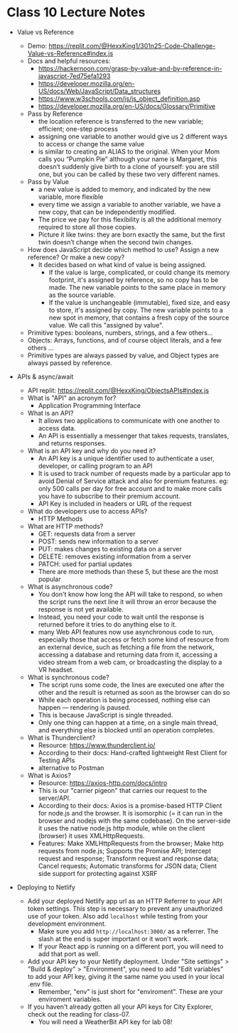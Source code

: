 # Class 10 Lecture Notes

- Value vs Reference
  - Demo: <https://replit.com/@HexxKing1/301n25-Code-Challenge-Value-vs-Reference#index.js>
  - Docs and helpful resources:
    - <https://hackernoon.com/grasp-by-value-and-by-reference-in-javascript-7ed75efa1293>
    - <https://developer.mozilla.org/en-US/docs/Web/JavaScript/Data_structures>
    - <https://www.w3schools.com/js/js_object_definition.asp>
    - <https://developer.mozilla.org/en-US/docs/Glossary/Primitive>
  - Pass by Reference
    - the location reference is transferred to the new variable; efficient; one-step process
    - assigning one variable to another would give us 2 different ways to access or change the same value
    - is similar to creating an ALIAS to the original. When your Mom calls you “Pumpkin Pie” although your name is Margaret, this doesn’t suddenly give birth to a clone of yourself: you are still one, but you can be called by these two very different names.
  - Pass by Value
    - a new value is added to memory, and indicated by the new variable, more flexible
    - every time we assign a variable to another variable, we have a new copy, that can be independently modified.
    - The price we pay for this flexibility is all the additional memory required to store all those copies.
    - Picture it like twins: they are born exactly the same, but the first twin doesn’t change when the second twin changes.
  - How does JavaScript decide which method to use? Assign a new reference? Or make a new copy?
    - It decides based on what kind of value is being assigned.
      - If the value is large, complicated, or could change its memory footprint, it's assigned by reference, so no copy has to be made. The new variable points to the same place in memory as the source variable.
      - If the value is unchangeable (immutable), fixed size, and easy to store, it's assigned by copy. The new variable points to a new spot in memory, that contains a fresh copy of the source value. We call this "assigned by value".
  - Primitive types: booleans, numbers, strings, and a few others...
  - Objects: Arrays, functions, and of course object literals, and a few others ...
  - Primitive types are always passed by value, and Object types are always passed by reference.

- APIs & async/await
  - API replit: <https://replit.com/@HexxKing/ObjectsAPIs#index.js>
  - What is "API" an acronym for?
    - Application Programming Interface
  - What is an API?
    - It allows two applications to communicate with one another to access data.
    - An API is essentially a messenger that takes requests, translates, and returns responses.
  - What is an API key and why do you need it?
    - An API key is a unique identifier used to authenticate a user, developer, or calling program to an API
    - It is used to track number of requests made by a particular app to avoid Denial of Service attack and also for premium features. eg: only 500 calls per day for free account and to make more calls you have to subscribe to their premium account.
    - API Key is included in headers or URL of the request
  - What do developers use to access APIs?
    - HTTP Methods
  - What are HTTP methods?
    - GET: requests data from a server
    - POST: sends new information to a server
    - PUT: makes changes to existing data on a server
    - DELETE: removes existing information from a server
    - PATCH: used for partial updates
    - There are more methods than these 5, but these are the most popular
  - What is asynchronous code?
    - You don't know how long the API will take to respond, so when the script runs the next line it will throw an error because the response is not yet available.
    - Instead, you need your code to wait until the response is returned before it tries to do anything else to it.
    - many Web API features now use asynchronous code to run, especially those that access or fetch some kind of resource from an external device, such as fetching a file from the network, accessing a database and returning data from it, accessing a video stream from a web cam, or broadcasting the display to a VR headset.
  - What is synchronous code?
    - The script runs some code, the lines are executed one after the other and the result is returned as soon as the browser can do so
    - While each operation is being processed, nothing else can happen — rendering is paused.
    - This is because JavaScript is single threaded.
    - Only one thing can happen at a time, on a single main thread, and everything else is blocked until an operation completes.
  - What is Thunderclient?
    - Resource: <https://www.thunderclient.io/>
    - According to their docs: Hand-crafted lightweight Rest Client for Testing APIs
    - alternative to Postman
  - What is Axios?
    - Resource: <https://axios-http.com/docs/intro>
    - This is our "carrier pigeon" that carries our request to the server/API.
    - According to their docs: Axios is a promise-based HTTP Client for node.js and the browser. It is isomorphic (= it can run in the browser and nodejs with the same codebase). On the server-side it uses the native node.js http module, while on the client (browser) it uses XMLHttpRequests.
    - Features: Make XMLHttpRequests from the browser; Make http requests from node.js; Supports the Promise API; Intercept request and response; Transform request and response data; Cancel requests; Automatic transforms for JSON data; Client side support for protecting against XSRF
- Deploying to Netlify
  - Add your deployed Netlify app url as an HTTP Referrer to your API token settings. This step is necessary to prevent any unauthorized use of your token. Also add `localhost` while testing from your development environment.
    - Make sure you add `http://localhost:3000/` as a referrer. The slash at the end is super important or it won't work.
    - If your React app is running on a different port, you will need to add that port as well.
  - Add your API key to your Netlify deployment. Under "Site settings" > "Build & deploy" > "Environment", you need to add "Edit variables" to add your API key, giving it the same name you used in your local .env file.
    - Remember, "env" is just short for "enviroment". These are your enviroment variables.
  - If you haven't already gotten all your API keys for City Explorer, check out the reading for class-07.
    - You will need a WeatherBit API key for lab 08!
